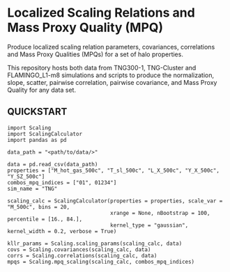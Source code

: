 # Localized Scaling Relations and Mass Proxy Quality (MPQ)

Produce localized scaling relation parameters, covariances, correlations and Mass Proxy Qualities (MPQs) for a set of halo properties.

This repository hosts both data from TNG300-1, TNG-Cluster and FLAMINGO_L1-m8 simulations and scripts to produce the normalization, slope, scatter, pairwise correlation, pairwise covariance, and Mass Proxy Quality for any data set.

## QUICKSTART

```
import Scaling
import ScalingCalculator
import pandas as pd

data_path = "<path/to/data/>"

data = pd.read_csv(data_path)
properties = ["M_hot_gas_500c", "T_sl_500c", "L_X_500c", "Y_X_500c", "Y_SZ_500c"]
combos_mpq_indices = ["01", 01234"]
sim_name = "TNG"

scaling_calc = ScalingCalculator(properties = properties, scale_var = "M_500c", bins = 20,
                                 xrange = None, nBootstrap = 100, percentile = [16., 84.],
                                 kernel_type = "gaussian", kernel_width = 0.2, verbose = True)

kllr_params = Scaling.scaling_params(scaling_calc, data)
covs = Scaling.covariances(scaling_calc, data)
corrs = Scaling.correlations(scaling_calc, data)
mpqs = Scaling.mpq_scaling(scaling_calc, combos_mpq_indices)

```